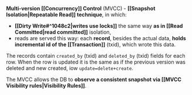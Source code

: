 **Multi-version [[Concurrency]] Control** (MVCC) - **[[Snapshot Isolation|Repeatable Read]] technique**, in which:
- **[[Dirty Write#^1048c2|writes use locks]]** the same way **as in [[Read Committed|read committed]]** isolation, 
- reads are served this way: each **record**, besides the actual data, **holds incremental id of the [[Transaction]]** (txid), which wrote this data.

The records contain `created_by` (txid) and `deleted_by` (txid) fields for each row. 
When the row is updated it is the same as if the previous version was deleted and new created, iow `update=delete+create`.

The MVCC allows the DB to **observe a consistent snapshot via  [[MVCC Visibility rules|Visibility Rules]]**.